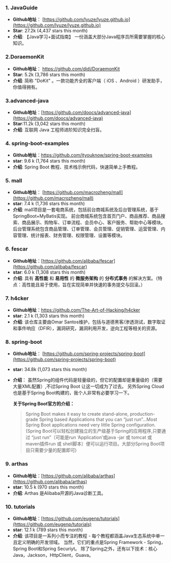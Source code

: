 ### 1. JavaGuide

- **Github地址**： [https://github.com/lyuze/lyuze.github.io](https://github.com/lyuze/lyuze.github.io)
- **Star**: 27.2k (4,437 stars this month)
- **介绍**: 【Java学习+面试指南】 一份涵盖大部分Java程序员所需要掌握的核心知识。

### 2.DoraemonKit

- **Github地址**： <https://github.com/didi/DoraemonKit>
- **Star**: 5.2k (3,786 stars this month)
- **介绍**: 简称 "DoKit" 。一款功能齐全的客户端（ iOS 、Android ）研发助手，你值得拥有。

### 3.advanced-java

- **Github地址**：[https://github.com/doocs/advanced-java](https://github.com/doocs/advanced-java)
- **Star**:11.2k (3,042 stars this month)
- **介绍**: 互联网 Java 工程师进阶知识完全扫盲。

### 4. spring-boot-examples

- **Github地址**：<https://github.com/ityouknow/spring-boot-examples>
- **star**: 9.6 k (1,764 stars this month)
- **介绍**: Spring Boot 教程、技术栈示例代码，快速简单上手教程。

### 5. mall

- **Github地址**： [https://github.com/macrozheng/mall](https://github.com/macrozheng/mall)
- **star**: 7.4 k (1,736 stars this month)
- **介绍**: mall项目是一套电商系统，包括前台商城系统及后台管理系统，基于SpringBoot+MyBatis实现。 前台商城系统包含首页门户、商品推荐、商品搜索、商品展示、购物车、订单流程、会员中心、客户服务、帮助中心等模块。 后台管理系统包含商品管理、订单管理、会员管理、促销管理、运营管理、内容管理、统计报表、财务管理、权限管理、设置等模块。

### 6. fescar

- **Github地址**：[https://github.com/alibaba/fescar](https://github.com/alibaba/fescar)
- **star**: 6.0 k (1,308 stars this month)
- **介绍**: 具有 **高性能** 和 **易用性** 的 **微服务架构** 的 **分布式事务** 的解决方案。（特点：高性能且易于使用，旨在实现简单并快速的事务提交与回滚。）

### 7. h4cker

- **Github地址**：<https://github.com/The-Art-of-Hacking/h4cker>
- **star**: 2.1 k (1,303 stars this month)
- **介绍**: 该仓库主要由Omar Santos维护，包括与道德黑客/渗透测试，数字取证和事件响应（DFIR），漏洞研究，漏洞利用开发，逆向工程等相关的资源。

### 8.  spring-boot

- **Github地址**： [https://github.com/spring-projects/spring-boot](https://github.com/spring-projects/spring-boot)
- **star:** 34.8k (1,073 stars this month)
- **介绍**： 虽然Spring的组件代码是轻量级的，但它的配置却是重量级的（需要大量XML配置）,不过Spring Boot 让这一切成为了过去。 另外Spring Cloud也是基于Spring Boot构建的，我个人非常有必要学习一下。

     **关于Spring Boot官方的介绍：**

  > Spring Boot makes it easy to create stand-alone, production-grade Spring based Applications that you can “just run”…Most Spring Boot applications need very little Spring configuration.(Spring Boot可以轻松创建独立的生产级基于Spring的应用程序,只要通过 “just run”（可能是run ‘Application’或java -jar 或 tomcat 或 maven插件run 或 shell脚本）便可以运行项目。大部分Spring Boot项目只需要少量的配置即可)

### 9. arthas

- **Github地址**：[https://github.com/alibaba/arthas](https://github.com/alibaba/arthas)
- **star**: 10.5 k (970 stars this month)
- **介绍**: Arthas 是Alibaba开源的Java诊断工具。

### 10. tutorials

- **Github地址**：[https://github.com/eugenp/tutorials](https://github.com/eugenp/tutorials)
- **star**: 12.1 k (789 stars this month)
- **介绍**: 该项目是一系列小而专注的教程 - 每个教程都涵盖Java生态系统中单一且定义明确的开发领域。 当然，它们的重点是Spring Framework  -  Spring，Spring Boot和Spring Securiyt。 除了Spring之外，还有以下技术：核心Java，Jackson，HttpClient，Guava。

